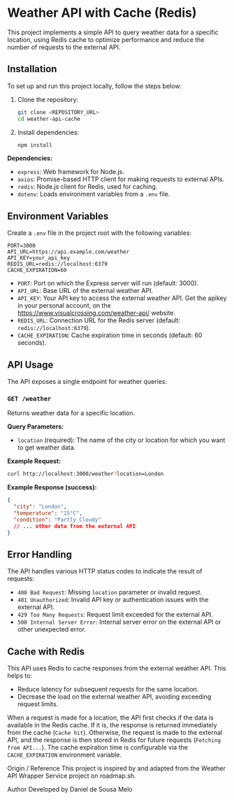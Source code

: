 # Weather API with Cache (Redis)

This project implements a simple API to query weather data for a specific location, using Redis cache to optimize performance and reduce the number of requests to the external API.

## Installation

To set up and run this project locally, follow the steps below:

1. Clone the repository:
   ```bash
   git clone <REPOSITORY_URL>
   cd weather-api-cache
   ```

2. Install dependencies:
   ```bash
   npm install
   ```

**Dependencies:**
- `express`: Web framework for Node.js.
- `axios`: Promise-based HTTP client for making requests to external APIs.
- `redis`: Node.js client for Redis, used for caching.
- `dotenv`: Loads environment variables from a `.env` file.

## Environment Variables

Create a `.env` file in the project root with the following variables:

```
PORT=3000
API_URL=https://api.example.com/weather
API_KEY=your_api_key
REDIS_URL=redis://localhost:6379
CACHE_EXPIRATION=60
```

- `PORT`: Port on which the Express server will run (default: 3000).
- `API_URL`: Base URL of the external weather API.
- `API_KEY`: Your API key to access the external weather API. Get the apikey in your personal account, on the https://www.visualcrossing.com/weather-api/ website.
- `REDIS_URL`: Connection URL for the Redis server (default: `redis://localhost:6379`).
- `CACHE_EXPIRATION`: Cache expiration time in seconds (default: 60 seconds).

## API Usage

The API exposes a single endpoint for weather queries:

### `GET /weather`

Returns weather data for a specific location.

**Query Parameters:**
- `location` (required): The name of the city or location for which you want to get weather data.

**Example Request:**

```bash
curl http://localhost:3000/weather?location=London
```

**Example Response (success):**

```json
{
  "city": "London",
  "temperature": "15°C",
  "condition": "Partly Cloudy"
  // ... other data from the external API
}
```

## Error Handling

The API handles various HTTP status codes to indicate the result of requests:

- `400 Bad Request`: Missing `location` parameter or invalid request.
- `401 Unauthorized`: Invalid API key or authentication issues with the external API.
- `429 Too Many Requests`: Request limit exceeded for the external API.
- `500 Internal Server Error`: Internal server error on the external API or other unexpected error.

## Cache with Redis

This API uses Redis to cache responses from the external weather API. This helps to:

- Reduce latency for subsequent requests for the same location.
- Decrease the load on the external weather API, avoiding exceeding request limits.

When a request is made for a location, the API first checks if the data is available in the Redis cache. If it is, the response is returned immediately from the cache (`Cache hit`). Otherwise, the request is made to the external API, and the response is then stored in Redis for future requests (`Fetching from API...`). The cache expiration time is configurable via the `CACHE_EXPIRATION` environment variable.

Origin / Reference
This project is inspired by and adapted from the Weather API Wrapper Service project on roadmap.sh.

Author
Developed by Daniel de Sousa Melo




